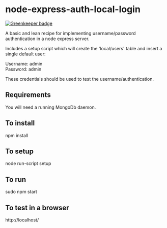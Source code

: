 # node-express-auth-local-login

[![Greenkeeper badge](https://badges.greenkeeper.io/bjvickers/node-express-auth-local-login.svg)](https://greenkeeper.io/)

A basic and lean recipe for implementing username/password authentication in a 
node express server.

Includes a setup script which will create the 'local/users' table and insert a
single default user:

Username: admin  
Password: admin

These credentials should be used to test the username/authentication.

Requirements
-
You will need a running MongoDb daemon.

To install
-
npm install

To setup
-
node run-script setup

To run
-
sudo npm start

To test in a browser
-
http://localhost/
